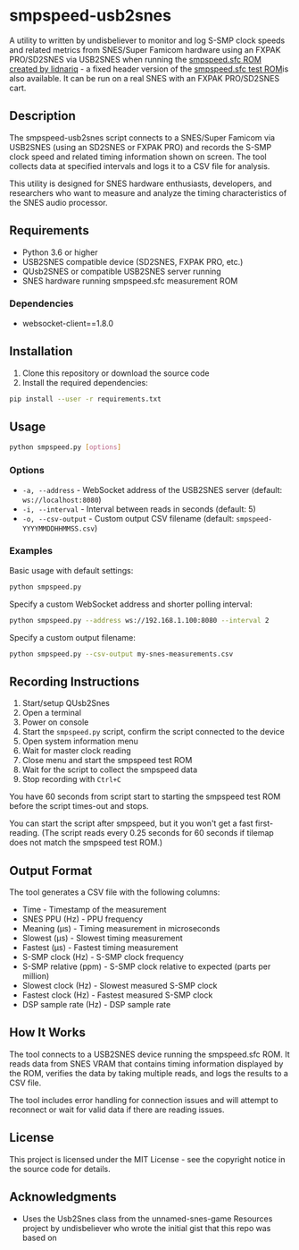 # smpspeed-usb2snes

A utility to written by undisbeliever to monitor and log S-SMP clock speeds and related metrics from SNES/Super Famicom hardware using an FXPAK PRO/SD2SNES via USB2SNES when running the [smpspeed.sfc ROM created by lidnariq](https://forums.nesdev.org/viewtopic.php?t=24610) - a fixed header version of the [smpspeed.sfc test ROM](https://nextcloud.tas.bot/index.php/s/Y6SoawFNQjqS5ao)is also available. It can be run on a real SNES with an FXPAK PRO/SD2SNES cart.

## Description

The smpspeed-usb2snes script connects to a SNES/Super Famicom via USB2SNES (using an SD2SNES or FXPAK PRO) and records the S-SMP clock speed and related timing information shown on screen. The tool collects data at specified intervals and logs it to a CSV file for analysis.

This utility is designed for SNES hardware enthusiasts, developers, and researchers who want to measure and analyze the timing characteristics of the SNES audio processor.

## Requirements

- Python 3.6 or higher
- USB2SNES compatible device (SD2SNES, FXPAK PRO, etc.)
- QUsb2SNES or compatible USB2SNES server running
- SNES hardware running smpspeed.sfc measurement ROM

### Dependencies

- websocket-client==1.8.0

## Installation

1. Clone this repository or download the source code
2. Install the required dependencies:

```bash
pip install --user -r requirements.txt
```

## Usage

```bash
python smpspeed.py [options]
```

### Options

- `-a, --address` - WebSocket address of the USB2SNES server (default: `ws://localhost:8080`)
- `-i, --interval` - Interval between reads in seconds (default: 5)
- `-o, --csv-output` - Custom output CSV filename (default: `smpspeed-YYYYMMDDHHMMSS.csv`)

### Examples

Basic usage with default settings:
```bash
python smpspeed.py
```

Specify a custom WebSocket address and shorter polling interval:
```bash
python smpspeed.py --address ws://192.168.1.100:8080 --interval 2
```

Specify a custom output filename:
```bash
python smpspeed.py --csv-output my-snes-measurements.csv
```

## Recording Instructions

1. Start/setup QUsb2Snes
2. Open a terminal
3. Power on console
4. Start the `smpspeed.py` script, confirm the script connected to the device
5. Open system information menu
6. Wait for master clock reading
7. Close menu and start the smpspeed test ROM
8. Wait for the script to collect the smpspeed data
9. Stop recording with `Ctrl+C`

You have 60 seconds from script start to starting the smpspeed test ROM before the script times-out and stops.

You can start the script after smpspeed, but it you won't get a fast first-reading.
(The script reads every 0.25 seconds for 60 seconds if tilemap does not match the smpspeed test ROM.)

## Output Format

The tool generates a CSV file with the following columns:

- Time - Timestamp of the measurement
- SNES PPU (Hz) - PPU frequency 
- Meaning (μs) - Timing measurement in microseconds
- Slowest (μs) - Slowest timing measurement
- Fastest (μs) - Fastest timing measurement
- S-SMP clock (Hz) - S-SMP clock frequency
- S-SMP relative (ppm) - S-SMP clock relative to expected (parts per million)
- Slowest clock (Hz) - Slowest measured S-SMP clock
- Fastest clock (Hz) - Fastest measured S-SMP clock
- DSP sample rate (Hz) - DSP sample rate

## How It Works

The tool connects to a USB2SNES device running the smpspeed.sfc ROM. It reads data from SNES VRAM that contains timing information displayed by the ROM, verifies the data by taking multiple reads, and logs the results to a CSV file.

The tool includes error handling for connection issues and will attempt to reconnect or wait for valid data if there are reading issues.

## License

This project is licensed under the MIT License - see the copyright notice in the source code for details.

## Acknowledgments

- Uses the Usb2Snes class from the unnamed-snes-game Resources project by undisbeliever who wrote the initial gist that this repo was based on
